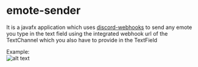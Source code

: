 # emote-sender
It is a javafx application which uses [discord-webhooks](https://github.com/MinnDevelopment/discord-webhooks) to send any emote you type in the text field using the integrated webhook url of the TextChannel which you also have to provide in the TextField

Example:  
![alt text](https://www.dropbox.com/s/ikeaon7i0sc98lf/emojiserder.png?raw=1)
